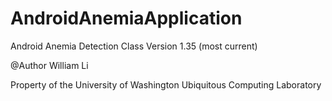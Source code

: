 # AndroidAnemiaApplication

Android Anemia Detection Class
Version 1.35 (most current)

@Author William Li 

Property of the University of Washington Ubiquitous Computing Laboratory
